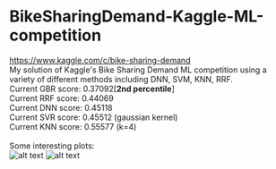 # BikeSharingDemand-Kaggle-ML-competition
https://www.kaggle.com/c/bike-sharing-demand </br>
My solution of Kaggle's Bike Sharing Demand ML competition using a variety of different methods including DNN, SVM, KNN, RRF. </br>
Current GBR score: 0.37092[<b>2nd percentile</b>]</br>
Current RRF score: 0.44069</br>
Current DNN score: 0.45118</br>
Current SVR score: 0.45512 (gaussian kernel) </br>
Current KNN score: 0.55577 (k=4) </br></br>
Some interesting plots:</br>
![alt text](https://github.com/PiotrSobczak/BikeSharingDemand-Kaggle-ML-competition/blob/master/plots/hour_impact.png)
![alt text](https://github.com/PiotrSobczak/BikeSharingDemand-Kaggle-ML-competition/blob/master/plots/humidity_impact.png)
